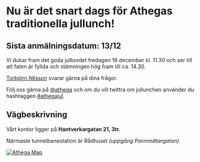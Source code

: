 # Nu är det snart dags för Athegas traditionella jullunch!

## Sista anmälningsdatum: 13/12

Vi dukar fram det goda julbordet fredagen 16 december kl. 11.30 och ser
till att faten är fyllda och stämningen hög fram till ca. 14.30.

[Torbjörn Nilsson](mailto:torbjorn.nilsson@athega.se) svarar gärna på dina frågor.

Följ oss gärna på [@athega](https://twitter.com/athega) och om du vill twittra om 
jullunchen använder du hashtaggen [#athegajul](https://twitter.com/#!/search/realtime/%23athegajul).

## Vägbeskrivning

Vårt kontor ligger på **Hantverkargatan 21, 3tr.**

Närmaste tunnelbanestation är Rådhuset _(uppgång Parmmätargatan)_.

[![Athega Map](https://maps.googleapis.com/maps/api/staticmap?center=Athega%20AB,%20Hantverkargatan%2021,%20Stockholm&markers=color:0xFF6600|Hantverkargatan%2021&zoom=15&size=245x245&sensor=false&scale=2)](http://g.co/maps/ndcuq)
